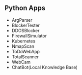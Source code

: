## Python Apps
- ArgParser
- BlockerTester
- DDOSBlocker
- FirewallSimulator
- Kubernetes
- NmapScan
- ToDoWebApp
- TotalScanner
- WebCam
- ChatBot(Local Knowledge Base)
